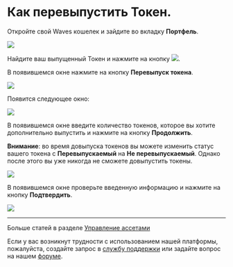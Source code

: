 # Как перевыпустить Токен.

Откройте свой Waves кошелек и зайдите во вкладку **Портфель**.

![](/_assets/token_reissue_01.png)

Найдите ваш выпущенный Токен и нажмите на кнопку ![](/_assets/token_reissue_02.png).

В появившемся окне нажмите на кнопку **Перевыпуск токена**.

![](/_assets/token_reissue_03.png)

Появится следующее окно:

![](/_assets/token_reissue_04.png)

В появившемся окне введите количество токенов, которое вы хотите дополнительно выпустить и нажмите на кнопку **Продолжить**.

**Внимание**: во время довыпуска токенов вы можете изменить статус вашего токена с **Перевыпускаемый** на **Не перевыпускаемый**. Однако после этого вы уже никогда не сможете довыпустить токены.

![](/_assets/token_reissue_05.png)

В появившемся окне проверьте введенную информацию и нажмите на кнопку **Подтвердить**.

![](/_assets/token_reissue_06.png)

___

Больше статей в разделе [Управление ассетами](/waves-client/assets-management.md)

Если у вас возникнут трудности с использованием нашей платформы, пожалуйста, создайте запрос в [службу поддержки](https://support.wavesplatform.com/) или задайте вопрос на нашем [форуме](https://forum.wavesplatform.com/).
